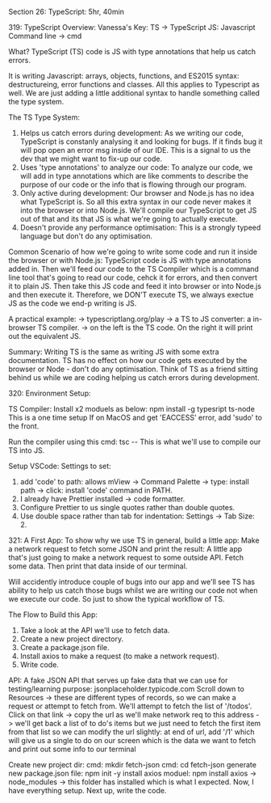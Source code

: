 Section 26: TypeScript:
5hr, 40min

319: TypeScript Overview:
Vanessa's Key:
TS -> TypeScript
JS: Javascript
Command line -> cmd

What?
TypeScript (TS) code is JS with type annotations that help us catch errors.

It is writing Javascript: arrays, objects, functions, and ES2015 syntax: destructureing, error functions and classes. All this applies to Typescript as well. We are just adding a little additional syntax to handle something called the type system.

The TS Type System:

1. Helps us catch errors during development:
   As we writing our code, TypeScript is constanly analysing it and looking for bugs. If it finds bug it will pop open an error msg inside of our IDE. This is a signal to us the dev that we might want to fix-up our code.
2. Uses 'type annotations' to analyze our code:
   To analyze our code, we will add in type annotations which are like comments to describe the purpose of our code or the info that is flowing through our program.
3. Only active during development:
   Our browser and Node.js has no idea what TypeScript is. So all this extra syntax in our code never makes it into the browser or into Node.js. We'll compile our TypeScript to get JS out of that and its that JS is what we're going to actually execute.
4. Doesn't provide any performance optimisation:
   This is a strongly typeed language but don't do any optimisation.

Common Scenario of how we're going to write some code and run it inside the browser or with Node.js:
TypeScript code is JS with type annotations added in. Then we'll feed our code to the TS Compiler which is a command line tool that's going to read our code, cehck it for errors, and then convert it to plain JS. Then take this JS code and feed it into browser or into Node.js and then execute it. Therefore, we DON'T execute TS, we always exectue JS as the code we end-p writing is JS.

A practical example:
-> typescriptlang.org/play
-> a TS to JS converter: a in-browser TS compiler.
-> on the left is the TS code. On the right it will print out the equivalent JS.

Summary:
Writing TS is the same as writing JS with some extra documentation.
TS has no effect on how our code gets executed by the browser or Node - don't do any optimisation.
Think of TS as a friend sitting behind us while we are coding helping us catch errors during development.

320: Environment Setup:

TS Compiler:
Install x2 moduels as below:
npm install -g typesript ts-node
This is a one time setup
If on MacOS and get 'EACCESS' error, add 'sudo' to the front.

Run the compiler using this cmd: tsc --
This is what we'll use to compile our TS into JS.

Setup VSCode:
Settings to set:

1. add 'code' to path:
   allows mView -> Command Palette -> type: install path -> click: install 'code' command in PATH.
2. I already have Prettier installed -> code formatter.
3. Configure Prettier to us single quotes rather than double quotes.
4. Use double space rather than tab for indentation: Settings -> Tab Size: 2.

321: A First App:
To show why we use TS in general, build a little app:
Make a network request to fetch some JSON and print the result:
A little app that's just going to make a network request to some outside API. Fetch some data. Then print that data inside of our terminal.

Will accidently introduce couple of bugs into our app and we'll see TS has ability to help us catch those bugs whilst we are writing our code not when we execute our code. So just to show the typical workflow of TS.

The Flow to Build this App:

1. Take a look at the API we'll use to fetch data.
2. Create a new project directory.
3. Create a package.json file.
4. Install axios to make a request (to make a network request).
5. Write code.

API:
A fake JSON API that serves up fake data that we can use for testing/learning purpose: jsonplaceholder.typicode.com
Scroll down to Resources -> these are different types of records, so we can make a request or attempt to fetch from. We'll attempt to fetch the list of '/todos'.
Click on that link -> copy the url as we'll make network req to this address -> we'll get back a list of to do's items but we just need to fetch the first item from that list so we can modify the url slightly: at end of url, add '/1' which will give us a single to do on our screen which is the data we want to fetch and print out some info to our terminal

Create new project dir:
cmd: mkdir fetch-json
cmd: cd fetch-json
generate new package.json file: npm init -y
install axios moduel: npm install axios
-> node_modules
-> this folder has installed which is what I expected.
Now, I have everything setup. Next up, write the code.
